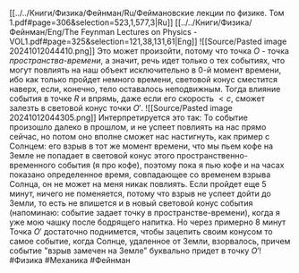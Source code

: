 [[../../Книги/Физика/Фейнман/Ru/Феймановские лекции по физике. Том 1.pdf#page=306&selection=523,1,577,3|Ru]]
[[../../Книги/Физика/Фейнман/Eng/The Feynman Lectures on Physics - VOL1.pdf#page=325&selection=121,38,131,61|Eng]]
![[Source/Pasted image 20241012044410.png]]
Это может произойти, потому что точка $O$ - точка *пространства-времени*, а значит, речь идет только о тех событиях, что могут повлиять на наш объект исключительно в $0$-й момент времени, ибо как только пройдет немного времени, световой конус сместится наверх, если, конечно, тело оставалось неподвижным. Тогда влияние события в точке $R$ и впрямь, даже если его скорость $<c$, сможет залезть в световой конус точки $O'$.
![[Source/Pasted image 20241012044305.png]]
Интерпретируется это так: То событие произошло далеко в прошлом, и не успеет повлиять на нас прямо сейчас, но потом оно вполне сможет нас настигнуть, как пример с Солнцем: его взрыв в тот же момент времени, что мы пьем кофе на Земле не попадает в световой конус этого пространственно-временного события (я про кофе), поэтому пока я пью кофе и на часах показано определенное время, совпадающее со временем взрыва Солнца, он не может на меня никак повлиять. Если пройдет еще 5 минут, ничего не поменяется, потому что взрыв не успеет дойти до Земли, то есть не впишется и в новый световой конус события (напоминаю: событие задает точку в пространстве-времени), когда я уже мою чашку после бодрящего напитка.
Но через примерно 8 минут Точка $O'$ достаточно поднимется, чтобы зацепить своим конусом то самое событие, когда Солнце, удаленное от Земли, взорвалось, причем событие "взрыв замечен на Земле" буквально придет в точку $O'$!
#Физика #Механика #Фейнман 